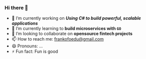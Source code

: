 ### Hi there 👋

<!--
**Frankofoedu/Frankofoedu** is a ✨ _special_ ✨ repository because its `README.md` (this file) appears on your GitHub profile.

Here are some ideas to get you started:
-->


- 🔭 I’m currently working on ***Using C# to build powerful, scalable applications***
- 🌱 I’m currently learning to **build microservices with `GO`**
- 👯 I’m looking to collaborate on **opensource fintech projects**
- 📫 How to reach me: frankofoedu@gmail.com
- 😄 Pronouns: ...
- ⚡ Fun fact: Fun is good
